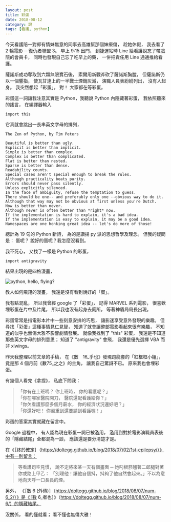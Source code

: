 ```yaml
---
layout: post
title: 彩蛋
date: 2018-08-12
category: 說
tags: [看護, python]
---
```


今天看護陪一對郎有情妹無意的同事去高雄幫那個妹療傷，
趁她休假，
我去看了 2 輪電影 ─ 復仇者聯盟 3。
早上 9:15 出門，
到捷運站時 Line 給看護說忘了帶戲院的會員卡，
同時也發現自己忘了吃早上的藥，
一併把責任用 Line 通通推給看護。

<!--more-->
薩諾斯成功奪取到六顆無限寶石後，
索爾用新戰斧砍了薩諾斯胸膛，
但薩諾斯仍以一個響指，
使瓦甘達上的一半戰士煙銷灰滅，
演職人員表紛紛列出，
沒有人起身。
我突然想起「彩蛋」，
對！
大家都在等彩蛋。

彩蛋這一詞讓我注意其實是 Python，我聽說 Python 內隱藏著彩蛋，
我依照聽來的謠言，
在編譯器輸入

	import this

它真就會跳出一長串英文字母的排列，

	The Zen of Python, by Tim Peters
	
	Beautiful is better than ugly.
	Explicit is better than implicit.
	Simple is better than complex.
	Complex is better than complicated.
	Flat is better than nested.
	Sparse is better than dense.
	Readability counts.
	Special cases aren't special enough to break the rules.
	Although practicality beats purity.
	Errors should never pass silently.
	Unless explicitly silenced.
	In the face of ambiguity, refuse the temptation to guess.
	There should be one-- and preferably only one --obvious way to do it.
	Although that way may not be obvious at first unless you're Dutch.
	Now is better than never.
	Although never is often better than *right* now.
	If the implementation is hard to explain, it's a bad idea.
	If the implementation is easy to explain, it may be a good idea.
	Namespaces are one honking great idea -- let's do more of those!
	
總計為 19 句的 Python 新詩，
為的是讚揚 py 派的思想哲學及理念。
但我的疑問是： 蛋呢？
說好的蛋呢？我怎麼沒看到。

我不死心，
又找了一樣是 Python 的彩蛋，

	import antigravity

結果出現的是四格漫畫，

![python, hello, flying?](/blog/assets/images/2018/pythonfly.png "How are you flying?")

教人如何飛翔的漫畫，
我還是沒有看到說好的「蛋」。

我有點混亂，
所以我曾經 google 了「彩蛋」，
記得 MARVEL 系列電影，
很喜歡埋彩蛋在片中及片尾，
所以我也沒有起身去廁所，
等著神盾局局長出現。

彩蛋常常是指電影本片中一些刻意安排的巧思，
讓影迷享受意外發現的樂趣。
但尋找「彩蛋」這種事情見仁見智，
知道了就會讓整部電影看起來很有樂趣，
不知道的似乎也無傷大雅不影響劇情發展。
就像我找到了 "this" 彩蛋，
我還是不知道那些英文字母的排列意思；
知道了 "antigravity" 會飛，
我還是優先選擇 VBA 而非 xlwings。

昨天我整理以前文章的手稿，
在《數　16_乎也》發現跑龍套的「紅框框小姐」，
竟是那 4 個月前《數75_之之》的主角，
讓我自己驚訝不已。
原來我也會埋彩蛋。

有幾個人看完《拿捏》，
私底下問我：
>「你有在上班嗎？ 你上班時， 你的看護呢？」<br />
>「你在哪家醫院開刀， 醫院還配看護給你？」<br />
>「你欠看護那麼多個月薪水， 你的經濟狀況還好吧？」<br />
>「你還好吧！ 你嚴重到還要請到看護喔！」

彩蛋的答案其實就藏在留言中。

Google 過程中，
有人認為現在彩蛋一詞已被濫用，
濫用到對於電影演職員表後的「隱藏結尾」全都混為一談，
應該還是要分清楚才是。

在《［終於確定］（https://doltegg.github.io/blog/2018/07/02/1st-epilepsy/）》中有一則留言：
>等看護司空見慣，
>說不定將來某一天有個畫面 ─ 她叼根菸翹著二郎腿對著你或路上甲乙：
>「別理他！讓他自個抖，抖夠了他自然會起來。」不以為意地向天呼一口長長的煙。

另外，
《［數 6 (外傳)］（https://doltegg.github.io/blog/2018/08/07/num-6_2/）》是《［數 6_者也］》（https://doltegg.github.io/blog/2018/08/07/num-6/）的隱藏結尾。

沒關係，
看的懂就看；
看不懂也無傷大雅！
